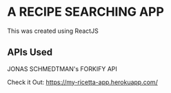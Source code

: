 # A RECIPE SEARCHING APP

This was created using ReactJS

## APIs Used

JONAS SCHMEDTMAN's FORKIFY API

Check it Out:
https://my-ricetta-app.herokuapp.com/
